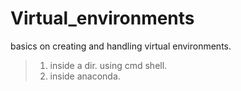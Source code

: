 # Virtual_environments
 basics on creating and handling virtual environments.
>1. inside a dir. using cmd shell.
>2. inside anaconda.
